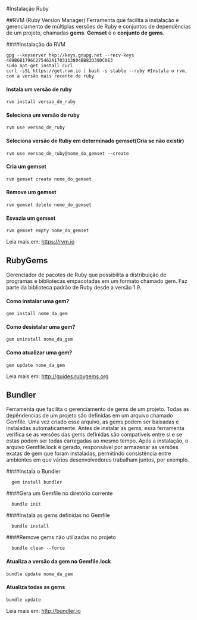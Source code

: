 #Instalação Ruby

##RVM (Ruby Version Manager)
Ferramenta que facilita a instalação e gerenciamento de múltiplas versões de Ruby e conjuntos de dependências de um projeto, chamadas **gems**. **Gemset** é o **conjunto de gems**.

####Instalação do RVM
```shell
gpg --keyserver hkp://keys.gnupg.net --recv-keys 409B6B1796C275462A1703113804BB82D39DC0E3
sudo apt-get install curl
curl -sSL https://get.rvm.io | bash -s stable --ruby #Instala o rvm, com a versão mais recente de ruby
```
#### Instala um versão de ruby
```shell
rvm install versao_de_ruby
```
#### Seleciona um versão de ruby
```shell
rvm use versao_de_ruby
```
#### Seleciona versão de Ruby em determinado gemset(Cria se não existir)
```shell
rvm use versao_de_ruby@nome_do_gemset --create
```
#### Cria um gemset
```shell
rvm gemset create nome_do_gemset
```
#### Remove um gemset
```shell
rvm gemset delete nome_do_gemset
```
#### Esvazia um gemset
```shell
rvm gemset empty nome_do_gemset
```

Leia mais em: https://rvm.io

## RubyGems

Gerenciador de pacotes de Ruby que possibilita a distribuição de programas e bibliotecas empacotadas em um formato chamado gem. Faz parte da biblioteca padrão de Ruby desde a versão 1.9.

#### Como instalar uma gem?
```shell
gem install nome_da_gem
```
#### Como desistalar uma gem?
```shell
gem uninstall nome_da_gem
```
#### Como atualizar uma gem?
```shell
gem update nome_da_gem
```
Leia mais em: http://guides.rubygems.org

## Bundler

Ferramenta que facilita o gerenciamento de gems de um projeto. Todas as depêndencias de um projeto são definidas em um arquivo chamado Gemfile. Uma vez criado esse arquivo, as gems podem ser baixadas e instaladas automaticamente. Antes de instalar as gems, essa ferramenta verifica se as versões das gems definidas são compatíveis entre si e se estas podem ser todas carregadas ao mesmo tempo. Após a instalação, o arquivo Gemfile.lock é gerado, responsável por armazenar as versões exatas de gem que foram instaladas, permitindo consistência entre ambientes em que vários desenvolvedores trabalham juntos, por exemplo.

####Instala o Bundler
```shell
  gem install bundler
```
####Gera um Gemfile no diretório corrente
```shell
  bundle init
```
####Instala as gems definidas no Gemfile
```shell
  bundle install
```
####Remove gems não utilizadas no projeto
```shell
  bundle clean --force
```
#### Atualiza a versão da gem no Gemfile.lock
```shell
bundle update nome_da_gem
```
#### Atualiza todas as gems
```shell
bundle update
```
Leia mais em: http://bundler.io
